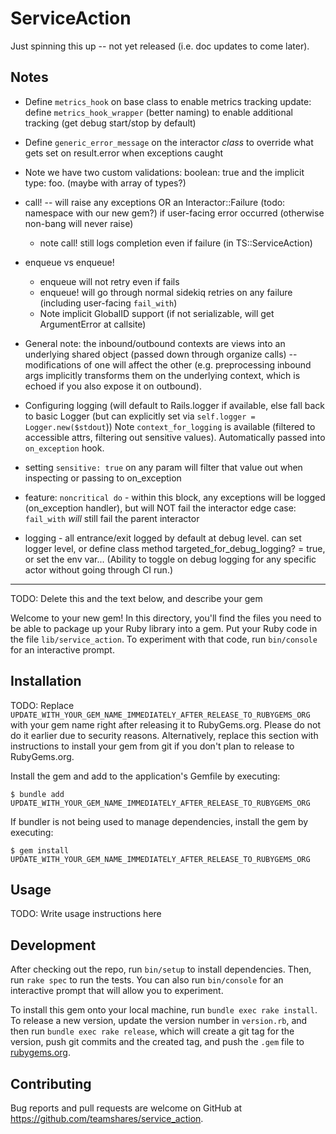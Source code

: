 # ServiceAction

Just spinning this up -- not yet released (i.e. doc updates to come later).

## Notes
* Define `metrics_hook` on base class to enable metrics tracking
    update: define `metrics_hook_wrapper` (better naming) to enable additional tracking (get debug start/stop by default)
* Define `generic_error_message` on the interactor _class_ to override what gets set on result.error when exceptions caught
* Note we have two custom validations: boolean: true and the implicit type: foo.  (maybe with array of types?)
* call! -- will raise any exceptions OR an Interactor::Failure (todo: namespace with our new gem?) if user-facing error occurred (otherwise non-bang will never raise)
    * note call! still logs completion even if failure (in TS::ServiceAction)
* enqueue vs enqueue!
    * enqueue will not retry even if fails
    * enqueue! will go through normal sidekiq retries on any failure (including user-facing `fail_with`)
    * Note implicit GlobalID support (if not serializable, will get ArgumentError at callsite)

* General note: the inbound/outbound contexts are views into an underlying shared object (passed down through organize calls) -- modifications of one will affect the other (e.g. preprocessing inbound args implicitly transforms them on the underlying context, which is echoed if you also expose it on outbound).
* Configuring logging (will default to Rails.logger if available, else fall back to basic Logger (but can explicitly set via `self.logger = Logger.new($stdout`))
    Note `context_for_logging` is available (filtered to accessible attrs, filtering out sensitive values). Automatically passed into `on_exception` hook.

* setting `sensitive: true` on any param will filter that value out when inspecting or passing to on_exception
* feature: `noncritical do` - within this block, any exceptions will be logged (on_exception handler), but will NOT fail the interactor
    edge case: `fail_with` _will_ still fail the parent interactor
* logging - all entrance/exit logged by default at debug level. can set logger level, or define class method targeted_for_debug_logging? = true, or set the env var... (Ability to toggle on debug logging for any specific actor without going through CI run.)


---

TODO: Delete this and the text below, and describe your gem

Welcome to your new gem! In this directory, you'll find the files you need to be able to package up your Ruby library into a gem. Put your Ruby code in the file `lib/service_action`. To experiment with that code, run `bin/console` for an interactive prompt.

## Installation

TODO: Replace `UPDATE_WITH_YOUR_GEM_NAME_IMMEDIATELY_AFTER_RELEASE_TO_RUBYGEMS_ORG` with your gem name right after releasing it to RubyGems.org. Please do not do it earlier due to security reasons. Alternatively, replace this section with instructions to install your gem from git if you don't plan to release to RubyGems.org.

Install the gem and add to the application's Gemfile by executing:

    $ bundle add UPDATE_WITH_YOUR_GEM_NAME_IMMEDIATELY_AFTER_RELEASE_TO_RUBYGEMS_ORG

If bundler is not being used to manage dependencies, install the gem by executing:

    $ gem install UPDATE_WITH_YOUR_GEM_NAME_IMMEDIATELY_AFTER_RELEASE_TO_RUBYGEMS_ORG

## Usage

TODO: Write usage instructions here

## Development

After checking out the repo, run `bin/setup` to install dependencies. Then, run `rake spec` to run the tests. You can also run `bin/console` for an interactive prompt that will allow you to experiment.

To install this gem onto your local machine, run `bundle exec rake install`. To release a new version, update the version number in `version.rb`, and then run `bundle exec rake release`, which will create a git tag for the version, push git commits and the created tag, and push the `.gem` file to [rubygems.org](https://rubygems.org).

## Contributing

Bug reports and pull requests are welcome on GitHub at https://github.com/teamshares/service_action.
